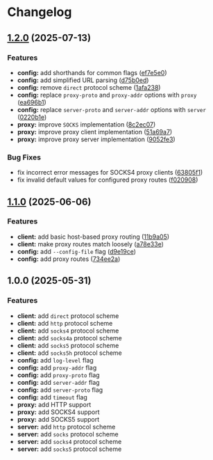 # Changelog

## [1.2.0](https://github.com/cerfical/socks2http/compare/v1.1.0...v1.2.0) (2025-07-13)


### Features

* **config:** add shorthands for common flags ([ef7e5e0](https://github.com/cerfical/socks2http/commit/ef7e5e032a2faf71b2de9a8aa67983ea7d3f3bc3))
* **config:** add simplified URL parsing ([d75b0ed](https://github.com/cerfical/socks2http/commit/d75b0edf7dd66bf3bb6e6eb45eaee9d6dd9da359))
* **config:** remove `direct` protocol scheme ([1afa238](https://github.com/cerfical/socks2http/commit/1afa238376476639c16becc55adc533727cced99))
* **config:** replace `proxy-proto` and `proxy-addr` options with `proxy` ([ea696b1](https://github.com/cerfical/socks2http/commit/ea696b1497fd530036f8c111973ed8cbe3ee2b43))
* **config:** replace `server-proto` and `server-addr` options with `server` ([0220b1e](https://github.com/cerfical/socks2http/commit/0220b1e1b14190d5df324bd7ad63d99293fcc64a))
* **proxy:** improve `SOCKS` implementation ([8c2ec07](https://github.com/cerfical/socks2http/commit/8c2ec07597f051cbf2bf85b7799c3a2eb515836c))
* **proxy:** improve proxy client implementation ([51a69a7](https://github.com/cerfical/socks2http/commit/51a69a7e3cae1ea95840e514ecb10dea6fe2563a))
* **proxy:** improve proxy server implementation ([9052fe3](https://github.com/cerfical/socks2http/commit/9052fe39201a24e69d4d045346e91f06337ecf54))


### Bug Fixes

* fix incorrect error messages for SOCKS4 proxy clients ([63805f1](https://github.com/cerfical/socks2http/commit/63805f124d3d766d036ba56b6baae88f049b00ae))
* fix invalid default values for configured proxy routes ([f020908](https://github.com/cerfical/socks2http/commit/f0209089152f55dec447bb1d824dfc1669bb4b82))

## [1.1.0](https://github.com/cerfical/socks2http/compare/v1.0.0...v1.1.0) (2025-06-06)


### Features

* **client:** add basic host-based proxy routing ([11b9a05](https://github.com/cerfical/socks2http/commit/11b9a05c1027d240f3714ea70fe503a1a7e6a030))
* **client:** make proxy routes match loosely ([a78e33e](https://github.com/cerfical/socks2http/commit/a78e33ec93feaa2dfae27175f9a25f28bf080b41))
* **config:** add `--config-file` flag ([d9e19ce](https://github.com/cerfical/socks2http/commit/d9e19ce8306e7666dbb39e039aa86fcc22d39ded))
* **config:** add proxy routes ([734ee2a](https://github.com/cerfical/socks2http/commit/734ee2affa3ef58452937ae90cf522ede5cc3277))

## 1.0.0 (2025-05-31)

### Features

- **client:** add `direct` protocol scheme
- **client:** add `http` protocol scheme
- **client:** add `socks4` protocol scheme
- **client:** add `socks4a` protocol scheme
- **client:** add `socks5` protocol scheme
- **client:** add `socks5h` protocol scheme
- **config:** add `log-level` flag
- **config:** add `proxy-addr` flag
- **config:** add `proxy-proto` flag
- **config:** add `server-addr` flag
- **config:** add `server-proto` flag
- **config:** add `timeout` flag
- **proxy:** add HTTP support
- **proxy:** add SOCKS4 support
- **proxy:** add SOCKS5 support
- **server:** add `http` protocol scheme
- **server:** add `socks` protocol scheme
- **server:** add `socks4` protocol scheme
- **server:** add `socks5` protocol scheme

